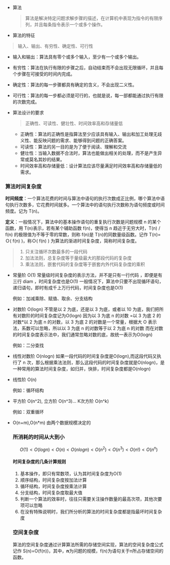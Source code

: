 - 算法

  > 算法是解决特定问题求解步骤的描述，在计算机中表现为指令的有限序列，并且每条指令表示一个或多个操作。

-  算法的特征

  > 输入、输出、有穷性、确定性、可行性

  - 输入和输出：算法具有零个或多个输入，至少有一个或多个输出。
  - 有穷性：算法在执行有限的步骤之后，自动结束而不会出现无限循环，并且每个步骤在可接受的时间内完成。
  - 确定性：算法的每一步骤都具有确定的含义，不会出现二义性。
  - 可行性：算法的每一步都必须是可行的，也就是说，每一部都能通过执行有限的次数完成。

- 算法设计的要求

  > 正确性、可读性、健壮性、时间效率高和存储量低

  - 正确性：算法的正确性是指算法至少应该具有输入、输出和加工处理无歧义性、能反映问题的需求、能够得到问题的正确答案。
  - 可读性：算法的另一目的是为了便于阅读、理解和交流
  - 健壮性：当输入数据不合法时，算法也能做出相关的处理，而不是产生异常或莫名其妙的结果。
  - 时间效率高和存储量低：设计算法应该尽量满足时间效率高和存储量低的需求。

### 算法时间复杂度

**时间频度**：一个算法花费的时间与算法中语句的执行次数成正比例，哪个算法中语句执行次数多，它花费时间就多。一个算法中的语句执行次数称为语句频度或时间频度。记为 T(n)。

**定义**：一般情况下，算法中的基本操作语句的重复执行次数是问题规模 n 的某个函数，用 T(n)表示，若有某个辅助函数 f(n)，使得当 n 趋近于无穷大时，T(n) / f(n) 的极限值为不等于零的常数，则称 f(n)是 T(n)的同数量级函数。记作 T(n)=Ｏ( f(n) )，称Ｏ( f(n) ) 为算法的渐进时间复杂度，简称时间复杂度。

> 1. 只关注循环次数最多的一段代码
> 2. 加法法则，总复杂度等于量级最大的那段代码的复杂度
> 3. 乘法法则，嵌套代码的复杂度等于嵌套内外代码复杂度的乘积

- 常量阶 O(1)
  常量级时间复杂度的表示方法，并不是只有一行代码 ，即便是有三行 diam ，时间复杂度也是O(1)
  一般情况下，算法中只要不出现循环语句，递归语句，即时有成千上万行代码，时间复杂度也是O(1)

  例如：加减乘除、赋值、取余、分支结构

- 对数阶 O(logn)
  不管是以 2 为底，还是以 3 为底，或者以 10 为底，我们把所有对数阶的时间复杂度记为O(logn)
  因为以 3 为底 n 的对数 =以 3 为底 2 的对数*以 2 为底 n 的对数，以 3 为底 2 的对数是一个常量，根据大 O 表示法，系数可以忽略，所以以 3 为底 n 的对数等于以 2 为底 n 的对数 而在对数的时间复杂度表示法中，我们通常忽略对数的底，故统一表示为O(logn)

  例如：二分查找

- 线性对数阶 O(nlogn)
  如果一段代码的时间复杂度是O(logn),而这段代码又执行了 n 次，那么根据乘法法则，那么这段代码的时间复杂度就是O(nlogn)，是一种常用的算法时间复杂度，如归并，快排，时间复杂度都是O(nlogn)

- 线性阶 O(n)  

  例如：循环结构

- 平方阶 O(n^2), 立方阶 O(n^3)… K次方阶 O(n^k)

  例如：双重循环

- O(n+m),O(n*m) 由两个数据规模决定的

  ### 所消耗的时间从大到小
  
  $$
  O(1) < O(logn) < O(n) < O(nlogn) < O(n^2) < O(n^3) < O(n!) < O(n^n)
  $$
  
  
  
  #### 时间复杂度的几条计算规则
  
  1. 基本操作，即只有常数项，认为其时间复杂度为O(1)
  2. 顺序结构，时间复杂度按加法计算
  3. 循环结构，时间复杂度按乘法计算
  4. 分支结构，时间复杂度取最大值
  5. 判断一个算法的效率时，往往只需要关注操作数量的最高次项，其他次要项可以忽略
  6. 在没有特殊说明时，我们所分析的算法的时间复杂度都是指最坏时间复杂度
  
  ### 空间复杂度
  
  算法的空间复杂度通过计算算法所需的存储空间实现，算法的空间复杂度公式记作 S(n)=O(f(n))，其中，**n**为问题的规模，f(n)为语句关于n所占存储空间的函数。